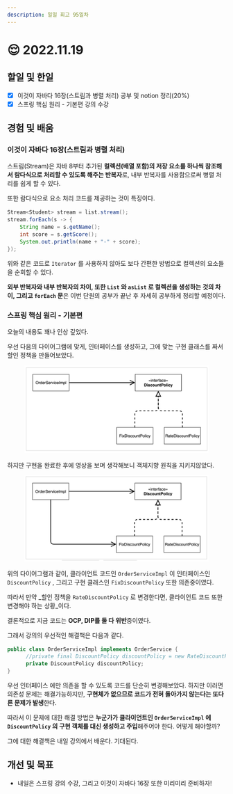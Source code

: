 ```yaml
---
description: 일일 회고 95일차
---
```


# 😌 2022.11.19

## 할일 및 한일&#x20;

* [x] 이것이 자바다 16장(스트림과 병렬 처리) 공부 및 notion 정리(20%)&#x20;
* [x] 스프링 핵심 원리 - 기본편 강의 수강&#x20;

## 경험 및 배움&#x20;

### 이것이 자바다 16장(스트림과 병렬 처리)&#x20;

스트림(Stream)은 자바 8부터 추가된 **컬렉션(배열 포함)의 저장 요소를 하나씩 참조해서 람다식으로 처리할 수 있도록 해주는 반복자**로, 내부 반복자를 사용함으로써 병렬 처리를 쉽게 할 수 있다.

또한 람다식으로 요소 처리 코드를 제공하는 것이 특징이다.

```java
Stream<Student> stream = list.stream();
stream.forEach(s -> {
    String name = s.getName();
    int score = s.getScore();
    System.out.println(name + "-" + score);
});
```

위와 같은 코드로 `Iterator` 를 사용하지 않아도 보다 간편한 방법으로 컬렉션의 요소들을 순회할 수 있다.

**외부 반복자와 내부 반복자의 차이, 또한 `List` 와 `asList` 로 컬렉션을 생성하는 것의 차이, 그리고 `forEach` 문**은 이번 단원의 공부가 끝난 후 자세히 공부하게 정리할 예정이다.

### 스프링 핵심 원리 - 기본편&#x20;

오늘의 내용도 꽤나 인상 깊었다.

우선 다음의 다이어그램에 맞게, 인터페이스를 생성하고, 그에 맞는 구현 클래스를 짜서 할인 정책을 만들어보았다.

<figure><img src="../.gitbook/assets/image (1).png" alt=""><figcaption></figcaption></figure>

하지만 구현을 완료한 후에 영상을 보며 생각해보니 객체지향 원칙을 지키지않았다.

<figure><img src="../.gitbook/assets/image (9).png" alt=""><figcaption></figcaption></figure>

위의 다이어그램과 같이, 클라이언트 코드인 `OrderServiceImpl` 이 인터페이스인 `DiscountPolicy` , 그리고 구현 클래스인 `FixDiscountPolicy` 또한 의존중이였다.

따라서 만약 _할인 정책을 `RateDiscountPolicy` 로 변경한다면, 클라이언트 코드 또한 변경해야 하는 상황_이다.

결론적으로 지금 코드는 **OCP, DIP를 둘 다 위반**중이였다.

그래서 강의의 우선적인 해결책은 다음과 같다.

```java
public class OrderServiceImpl implements OrderService {
      //private final DiscountPolicy discountPolicy = new RateDiscountPolicy();
      private DiscountPolicy discountPolicy;
}
```

우선 인터페이스 에만 의존을 할 수 있도록 코드를 단순히 변경해보았다. 하지만 이러면 의존성 문제는 해결가능하지만, **구현체가 없으므로 코드가 전혀 돌아가지 않는다는 또다른 문제가 발생**한다.

따라서 이 문제에 대한 해결 방법은 **누군가가 클라이언트인 `OrderServiceImpl` 에 `DiscountPolicy` 의 구현 객체를 대신 생성하고 주입**해주어야 한다. 어떻게 해야할까?

그에 대한 해결책은 내일 강의에서 배운다. 기대된다.

## 개선 및 목표&#x20;

* 내일은 스프링 강의 수강, 그리고 이것이 자바다 16장 또한 미리미리 준비하자!&#x20;
